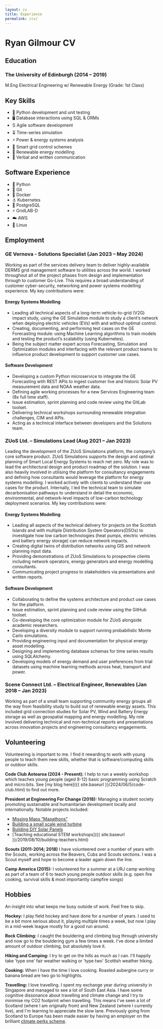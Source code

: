 ```yaml
---
layout: cv
title: Experience
permalink: /cv/
---
```


# Ryan Gilmour CV
## Education
### The University of Edinburgh (2014 – 2019)

M.Eng Electrical Engineering w/ Renewable Energy (Grade: 1st Class)

## Key Skills

<ul class="skill-list"> 
<li>🐍 Python development and unit testing </li> 
<li>🖥️ Database interactions using SQL & ORMs</li>
<li>🔃 Agile software development</li>  
<li>⏳ Time-series simulation</li>  
<li>⚡ Power & energy systems analysis</li> 
<li>🔌 Smart grid control schemes</li>  
<li>🔋 Renewable energy modelling</li> 
<li>📄 Verbal and written communication</li>  
</ul>


## Software Experience

<ul class="software-list"> 
<li>🐍 Python</li> 
<li>🐙 Git</li>
<li>🐋 Docker</li> 
<li>⚓ Kubernetes</li>
<li>🐘 PostgreSQL</li>
<li>⚡ GridLAB-D</li> 
<li>☁️ AWS</li> 
<li>🐧 Linux</li> 
  
</ul>


## Employment
### GE Vernova - Solutions Specialist (Jan 2023 – May 2024)

Working as part of the services delivery team to deliver highly-available DERMS grid management software to utilities across the world. I worked throughout all of the project phases from design and implementation through to customer Go-Live. This requires a broad understanding of customer cyber-security, networking and power systems modelling experience. My key contributions were:

#### Energy Systems Modelling

- Leading all technical aspects of a long-term vehicle-to-grid (V2G) impact study, using the GE Simulation module to study a client’s network when deploying electric vehicles (EVs) with and without optimal control.
- Creating, documenting, and performing test cases on the GE Forecasting module: using Machine Learning algorithms to train models and testing the product’s scalability (using Kubernetes).
- Being the subject matter expert across Forecasting, Simulation and Optimization modules and interfacing with the relevant product teams to influence product development to support customer use cases.

#### Software Development

- Developing a custom Python microservice to integrate the GE Forecasting with REST APIs to ingest customer live and historic Solar PV measurement data and NOAA weather data. 
- Defining agile working processes for a new Services Engineering team (8x full time staff).
- Issue estimation, sprint planning and code review using the GitLab toolset. 
- Delivering technical workshops surrounding renewable integration challenges, CIM and APIs.
- Acting as a technical interface between developers and the Solutions team.



### ZUoS Ltd. – Simulations Lead (Aug 2021 – Jan 2023)

Leading the development of the ZUoS Simulations platform, the company’s core software product. ZUoS Simulations supports the design and optimal planning of Smart Local Energy Systems to reach net zero. My role was to lead the architectural design and product roadmap of the solution. I was also heavily involved in utilising the platform for consultancy engagements and defining how consultants would leverage the platform for energy systems modelling. I worked actively with clients to understand their use cases for the product. Internally, I led the technical team to simulate decarbonisation pathways to understand in detail the economic, environmental, and network-level impacts of low-carbon technology deployment scenarios. My key contributions were: 

#### Energy Systems Modelling

- Leading all aspects of the technical delivery for projects on the Scottish Islands and with multiple Distribution System Operators(DSOs) to investigate how low carbon technologies (heat pumps, electric vehicles and battery energy storage) can reduce network impacts. 
- Creating digital twins of distribution networks using GIS and network planning input data.
- Providing demonstrations of ZUoS Simulations to prospective clients including network operators, energy generators and energy modelling consultants. 
- Communicating project progress to stakeholders via presentations and written reports.

#### Software Development

- Collaborating to define the systems architecture and product use cases for the platform.
- Issue estimation, sprint planning and code review using the GitHub toolset. 
- Co-developing the core optimization module for ZUoS alongside academic researchers.
- Developing a diversity module to support running probabilistic Monte Carlo simulations.
- Providing engineering input and documentation for physical energy asset modelling.
- Designing and implementing database schemas for time series results using SQLAlchemy.
- Developing models of energy demand and user preferences from trial datasets using machine learning methods across heat, transport and power.



### Scene Connect Ltd. – Electrical Engineer, Renewables (Jan 2018 – Jan 2023)

Working as part of a small team supporting community energy groups all the way from feasibility study to build out of renewable energy assets. This included grid connection studies for Solar PV, Wind and Battery Energy storage as well as geospatial mapping and energy modelling. My role involved delivering technical and non-technical reports and presentations across  innovation projects and engineering consultancy engagements. 


## Volunteering 
Volunteering is important to me. I find it rewarding to work with young people to teach them new skills, whether that is software/computing skills or outdoor skills. 

**Code Club Aotearoa (2024 - Present):** I help to run a weekly workshop which teaches young people (aged 8-12) basic programming using Scratch and micro:bits. See [my blog here]({{ site.baseurl }}/2024/06/5/code-club.html) to find out more. 

**President at Engineering For Change (2018):** Managing a student society promoting sustainable and humanitarian development locally and internationally. 
Notable projects included: 
- [Missing Maps “Mapathons”](https://www.missingmaps.org/)
- [Building a small scale wind turbine](https://www.facebook.com/windsofchange.ed/)
- [Building DIY Solar Panels](https://www.engineeringforchange.org/news/diy-solar-panel-step-step-guide/)
- [Teaching educational STEM workshops]({{ site.baseurl }}/2019/08/10/building-teachers.html)


**Scouts (2011-2014; 2018)** I have volunteered over a number of years with the Scouts, working across the Beavers, Cubs and Scouts sections. I was a Scout myself and hope to become a leader again down the line.

**Camp America (2015):** I volunteered for a summer at a URJ camp working as part of a team of 6 to teach young people outdoor skills (e.g. open fire cooking, survival skills & most importantly campfire songs)

## Hobbies
An insight into what keeps me busy outside of work. Feel free to skip. 

**Hockey:** I play field hockey and have done for a number of years. I used to be a bit more serious about it, playing multiple times a week, but now I play in a mid-week league mostly for a good run around. 

**Rock Climbing:** I caught the bouldering and climbing bug through university and now go to the bouldering gym a few times a week. I've done a limited amount of outdoor climbing, but absolutely love it. 

**Hiking and Camping:** I try to get on the hills as much as I can. I'll happily take 'type one' fair weather walking or 'type two' Scottish weather hiking.

**Cooking:** When I have the time I love cooking. Roasted aubergine curry or banana bread are two go to highlights.

**Travelling:** I love travelling. I spent my exchange year during university in Singapore and managed to see a lot of South East Asia. I have some cognitive dissonance about travelling and climate change and I try to minimise my CO2 footprint when travelling. This means I've seen a lot of Scotland (where I am originally from) and New Zealand (where I currently live), and I'm learning to appreciate the slow lane. Previously going from Scotland to Europe has been made easier by having an employer on the brilliant [climate perks scheme](https://www.climateperks.com/).
